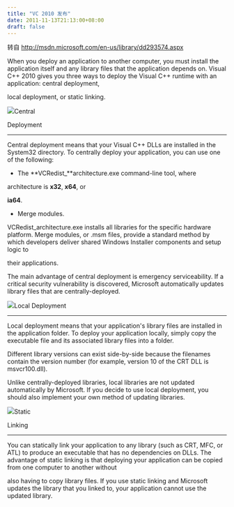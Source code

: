 ```yaml
---
title: "VC 2010 发布"
date: 2011-11-13T21:13:00+08:00
draft: false
---
```


  




转自 <http://msdn.microsoft.com/en-us/library/dd293574.aspx>




When you deploy an application to another computer, you must install the application itself and any library files that the application depends on. Visual C++ 2010 gives you three ways to deploy the Visual C++ runtime with an application: central deployment,
 local deployment, or static linking.





![](http://i.msdn.microsoft.com/Hash/030c41d9079671d09a62d8e2c1db6973.gif)Central
 Deployment



---






Central deployment means that your Visual C++ DLLs are installed in the System32 directory. To centrally deploy your application, you can use one of the following:


* The **VCRedist\_**architecture.exe command-line tool, where
architecture is **x32**, **x64**, or
**ia64**.
* Merge modules.


VCRedist\_architecture.exe installs all libraries for the specific hardware platform. Merge modules, or .msm files, provide a standard method by which developers deliver shared Windows Installer components and setup logic to
 their applications.


The main advantage of central deployment is emergency serviceability. If a critical security vulnerability is discovered, Microsoft automatically updates library files that are centrally-deployed.






![](http://i.msdn.microsoft.com/Hash/030c41d9079671d09a62d8e2c1db6973.gif)Local Deployment



---






Local deployment means that your application's library files are installed in the application folder. To deploy your application locally, simply copy the executable file and its associated library files into a folder.


Different library versions can exist side-by-side because the filenames contain the version number (for example, version 10 of the CRT DLL is msvcr100.dll).


Unlike centrally-deployed libraries, local libraries are not updated automatically by Microsoft. If you decide to use local deployment, you should also implement your own method of updating libraries.






![](http://i.msdn.microsoft.com/Hash/030c41d9079671d09a62d8e2c1db6973.gif)Static
 Linking



---






You can statically link your application to any library (such as CRT, MFC, or ATL) to produce an executable that has no dependencies on DLLs. The advantage of static linking is that deploying your application can be copied from one computer to another without
 also having to copy library files. If you use static linking and Microsoft updates the library that you linked to, your application cannot use the updated library.




  


